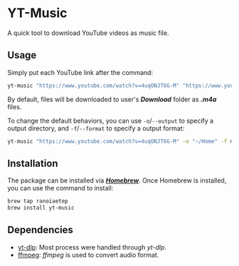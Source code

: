 # YT-Music

A quick tool to download YouTube videos as music file.

## Usage

Simply put each YouTube link after the command:

```sh
yt-music "https://www.youtube.com/watch?v=4uqONJT6G-M" "https://www.youtube.com/watch?v=iKfQqb3jPKQ"
```

By default, files will be downloaded to user's ***Download*** folder as ***.m4a*** files.

To change the default behaviors, you can use `-o`/`--output` to specify a output directory, and `-f`/`--format` to specify a output format:

```sh
yt-music "https://www.youtube.com/watch?v=4uqONJT6G-M" -o "~/Home" -f mp3
```

## Installation

The package can be installed via [***Homebrew***](https://brew.sh). Once Homebrew is installed, you can use the command to install:

```sh
brew tap ranoiaetep
brew install yt-music
```

## Dependencies

-   [yt-dlp](https://github.com/yt-dlp/yt-dlp): Most process were handled through *yt-dlp*.
-   [ffmpeg](https://www.ffmpeg.org): *ffmpeg* is used to convert audio format.
